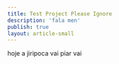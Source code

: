 ```yaml
---
title: Test Project Please Ignore
description: 'fala men'
publish: true
layout: article-small
---
```


hoje a jiripoca vai piar vai 